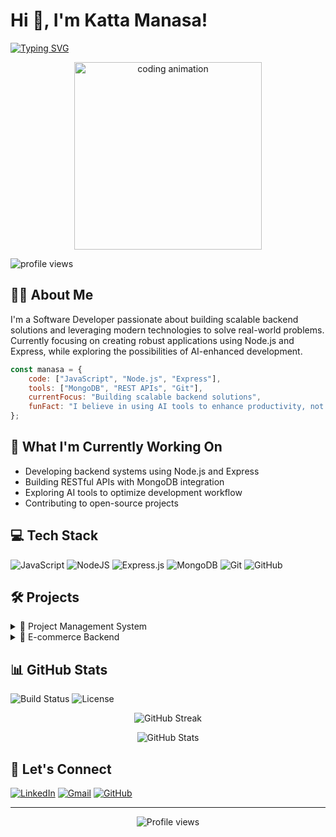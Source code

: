 # Hi 👋, I'm Katta Manasa!

[![Typing SVG](https://readme-typing-svg.demolab.com?font=Fira+Code&duration=3000&pause=1000&color=2C98F0&center=true&vCenter=true&random=false&width=500&lines=Hello%2C+I'm+Katta+Manasa!;Backend+Developer;Problem+Solver;Tech+Enthusiast)](https://git.io/typing-svg)

<p align="center">
  <img src="https://media4.giphy.com/media/v1.Y2lkPTc5MGI3NjExNmdkdzg0Yjh4N25hMWx5ODRzeXVrb3FhajBiMHdjbWp3eXNyOGtpeCZlcD12MV9pbnRlcm5hbF9naWZfYnlfaWQmY3Q9Zw/QDjpIL6oNCVZ4qzGs7/giphy.gif" width="300" alt="coding animation"/>
</p>

<p align="left"> 
  <img src="https://komarev.com/ghpvc/?username=asanam767&label=Profile%20views&color=0e75b6&style=flat" alt="profile views" /> 
</p>

## 👩‍💻 About Me

I'm a Software Developer passionate about building scalable backend solutions and leveraging modern technologies to solve real-world problems. Currently focusing on creating robust applications using Node.js and Express, while exploring the possibilities of AI-enhanced development.

```javascript
const manasa = {
    code: ["JavaScript", "Node.js", "Express"],
    tools: ["MongoDB", "REST APIs", "Git"],
    currentFocus: "Building scalable backend solutions",
    funFact: "I believe in using AI tools to enhance productivity, not replace creativity"
};
```

## 🚀 What I'm Currently Working On

- Developing backend systems using Node.js and Express
- Building RESTful APIs with MongoDB integration
- Exploring AI tools to optimize development workflow
- Contributing to open-source projects

## 💻 Tech Stack

![JavaScript](https://img.shields.io/badge/javascript-%23323330.svg?style=for-the-badge&logo=javascript&logoColor=%23F7DF1E)
![NodeJS](https://img.shields.io/badge/node.js-6DA55F?style=for-the-badge&logo=node.js&logoColor=white)
![Express.js](https://img.shields.io/badge/express.js-%23404d59.svg?style=for-the-badge&logo=express&logoColor=%2361DAFB)
![MongoDB](https://img.shields.io/badge/MongoDB-%234ea94b.svg?style=for-the-badge&logo=mongodb&logoColor=white)
![Git](https://img.shields.io/badge/git-%23F05033.svg?style=for-the-badge&logo=git&logoColor=white)
![GitHub](https://img.shields.io/badge/github-%23121011.svg?style=for-the-badge&logo=github&logoColor=white)

## 🛠️ Projects

<details>
<summary>📱 Project Management System</summary>

- **Tech Stack**: Node.js, Express, MongoDB
- **Features**: Task tracking, Team collaboration, Real-time updates
- **GitHub**: [Link to repo](#)
</details>

<details>
<summary>🛒 E-commerce Backend</summary>

- **Tech Stack**: Node.js, Express, MongoDB
- **Features**: User authentication, Product management, Order processing
- **GitHub**: [Link to repo](#)
</details>

## 📊 GitHub Stats

![Build Status](https://img.shields.io/travis/username/repository.svg)
![License](https://img.shields.io/badge/license-MIT-blue.svg)


<p align="center">
  <img src="https://github-readme-streak-stats.herokuapp.com/?user=asanam767&theme=tokyonight" alt="GitHub Streak" />
</p>
<p align="center">
  <img src="https://github-readme-stats.vercel.app/api?username=asanam767&show_icons=true&theme=tokyonight" alt="GitHub Stats" />
</p>

## 🤝 Let's Connect

[![LinkedIn](https://img.shields.io/badge/LinkedIn-0077B5?style=for-the-badge&logo=linkedin&logoColor=white)](https://www.linkedin.com/in/katta-manasa-a43050228/)
[![Gmail](https://img.shields.io/badge/Gmail-D14836?style=for-the-badge&logo=gmail&logoColor=white)](mailto:kmanasa0402@gmail.com)
[![GitHub](https://img.shields.io/badge/GitHub-100000?style=for-the-badge&logo=github&logoColor=white)](https://github.com/asanam767)

---

<p align="center">
  <img src="https://komarev.com/ghpvc/?username=asanam767&color=blueviolet&style=for-the-badge" alt="Profile views" />
</p>
